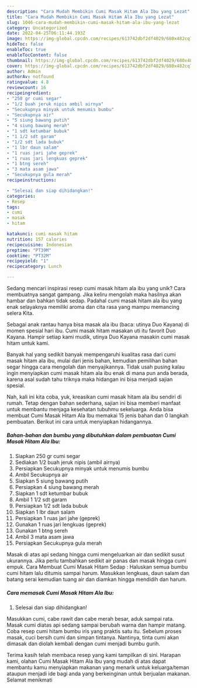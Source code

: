```yaml
---
description: "Cara Mudah Membikin Cumi Masak Hitam Ala Ibu yang Lezat"
title: "Cara Mudah Membikin Cumi Masak Hitam Ala Ibu yang Lezat"
slug: 1046-cara-mudah-membikin-cumi-masak-hitam-ala-ibu-yang-lezat
category: Uncategorized
date: 2022-04-25T06:11:44.193Z
image: https://img-global.cpcdn.com/recipes/613742dbf2df4029/680x482cq70/cumi-masak-hitam-ala-ibu-foto-resep-utama.jpg
hideToc: false
enableToc: true
enableTocContent: false
thumbnail: https://img-global.cpcdn.com/recipes/613742dbf2df4029/680x482cq70/cumi-masak-hitam-ala-ibu-foto-resep-utama.jpg
cover: https://img-global.cpcdn.com/recipes/613742dbf2df4029/680x482cq70/cumi-masak-hitam-ala-ibu-foto-resep-utama.jpg
author: Admin
authorAv: notfound
ratingvalue: 4.8
reviewcount: 16
recipeingredient:
- "250 gr cumi segar"
- "1/2 buah jeruk nipis ambil airnya"
- "Secukupnya minyak untuk menumis bumbu"
- "Secukupnya air"
- "5 siung bawang putih"
- "4 siung bawang merah"
- "1 sdt ketumbar bubuk"
- "1 1/2 sdt garam"
- "1/2 sdt lada bubuk"
- "1 lbr daun salam"
- "1 ruas jari jahe geprek"
- "1 ruas jari lengkuas geprek"
- "1 btng sereh"
- "3 mata asam jawa"
- "Secukupnya gula merah"
recipeinstructions:

- "Selesai dan siap dihidangkan!"
categories:
- Resep
tags:
- cumi
- masak
- hitam

katakunci: cumi masak hitam 
nutrition: 157 calories
recipecuisine: Indonesian
preptime: "PT39M"
cooktime: "PT32M"
recipeyield: "1"
recipecategory: Lunch

---
```





Sedang mencari inspirasi resep cumi masak hitam ala ibu yang unik? Cara membuatnya sangat gampang. Jika keliru mengolah maka hasilnya akan hambar dan bahkan tidak sedap. Padahal cumi masak hitam ala ibu yang enak selayaknya memiliki aroma dan cita rasa yang mampu memancing selera Kita.





Sebagai anak rantau hanya bisa masak ala ibu (baca: utinya Duo Kayana) di momen spesial hari ibu. Cumi masak hitam masakan uti itu favorit Duo Kayana. Hampir setiap kami mudik, utinya Duo Kayana masakin cumi masak hitam untuk kami.

Banyak hal yang sedikit banyak mempengaruhi kualitas rasa dari cumi masak hitam ala ibu, mulai dari jenis bahan, kemudian pemilihan bahan segar hingga cara mengolah dan menyajikannya. Tidak usah pusing kalau ingin menyiapkan cumi masak hitam ala ibu enak di mana pun anda berada, karena asal sudah tahu triknya maka hidangan ini bisa menjadi sajian spesial.






Nah, kali ini kita coba, yuk, kreasikan cumi masak hitam ala ibu sendiri di rumah. Tetap dengan bahan sederhana, sajian ini bisa memberi manfaat untuk membantu menjaga kesehatan tubuhmu sekeluarga. Anda bisa membuat Cumi Masak Hitam Ala Ibu memakai 15 jenis bahan dan 0 langkah pembuatan. Berikut ini cara untuk menyiapkan hidangannya.

<!--inarticleads1-->

##### Bahan-bahan dan bumbu yang dibutuhkan dalam pembuatan Cumi Masak Hitam Ala Ibu:

1. Siapkan 250 gr cumi segar
1. Sediakan 1/2 buah jeruk nipis (ambil airnya)
1. Persiapkan Secukupnya minyak untuk menumis bumbu
1. Ambil Secukupnya air
1. Siapkan 5 siung bawang putih
1. Persiapkan 4 siung bawang merah
1. Siapkan 1 sdt ketumbar bubuk
1. Ambil 1 1/2 sdt garam
1. Persiapkan 1/2 sdt lada bubuk
1. Siapkan 1 lbr daun salam
1. Persiapkan 1 ruas jari jahe (geprek)
1. Gunakan 1 ruas jari lengkuas (geprek)
1. Gunakan 1 btng sereh
1. Ambil 3 mata asam jawa
1. Persiapkan Secukupnya gula merah


Masak di atas api sedang hingga cumi mengeluarkan air dan sedikit susut ukurannya. Jika perlu tambahkan sedikit air panas dan masak hingga cumi empuk. Cara Membuat Cumi Masak Hitam Sedap : Haluskan semua bumbu cumi hitam lalu ditumis sampai harum. Masukkan lengkuas, daun salam dan batang serai kemudian tuang air dan diamkan hingga mendidih dan harum. 

<!--inarticleads2-->

##### Cara memasak Cumi Masak Hitam Ala Ibu:


1. Selesai dan siap dihidangkan!

Masukkan cumi, cabe rawit dan cabe merah besar, aduk sampai rata. Masak cumi diatas api sedang sampai berubah warna dan hampir matang. Coba resep cumi hitam bumbu iris yang praktis satu itu. Sebelum proses masak, cuci bersih cumi dan simpan tintanya. Nantinya, tinta cumi akan dimasak dan diolah kembali dengan cumi menjadi bumbu gurih. 

Terima kasih telah membaca resep yang kami tampilkan di sini. Harapan kami, olahan Cumi Masak Hitam Ala Ibu yang mudah di atas dapat membantu kamu menyiapkan makanan yang menarik untuk keluarga/teman ataupun menjadi ide bagi anda yang berkeinginan untuk berjualan makanan. Selamat menikmati
